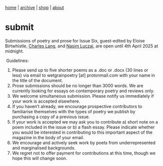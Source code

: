 [home](index.md) | [archive](archive.md) | [shop](shop.md)  |  [about](about.md)

# submit


Submissions of poetry and prose for Issue Six, guest-edited by Eloise Birtwhistle, [Charles Lang](https://charleslangpoetry.wordpress.com/), and [Nasim Luczaj](https://nasimluczaj.com/), are open until 4th April 2025 at midnight.

​
Guidelines:

1. Please send up to five shorter poems as a .doc or .docx (30 lines or less) via email to wetgrainpoetry [at] protonmail.com with your name in the title of the document.
2. Prose submissions should be no longer than 3000 words. We are currently looking for essays on contemporary poetry and reviews only.
3. We welcome simultaneous submission. Please notify us immediately if your work is accepted elsewhere.
4. If you haven’t already, we encourage prospective contributors to familiarise themselves with the types of poetry we publish by purchasing a copy of a previous issue.
5. If your work is accepted we may ask you to contribute a) short note on a poem included in the issue or b) a flash essay. Please indicate whether you would be interested in contributing to this important aspect of the magazine in the body of your email.
6. We encourage and actively seek work by poets from underrepresented and marginalised backgrounds.
7. We regret not to offer payment for contributions at this time, though we hope this will change soon.



